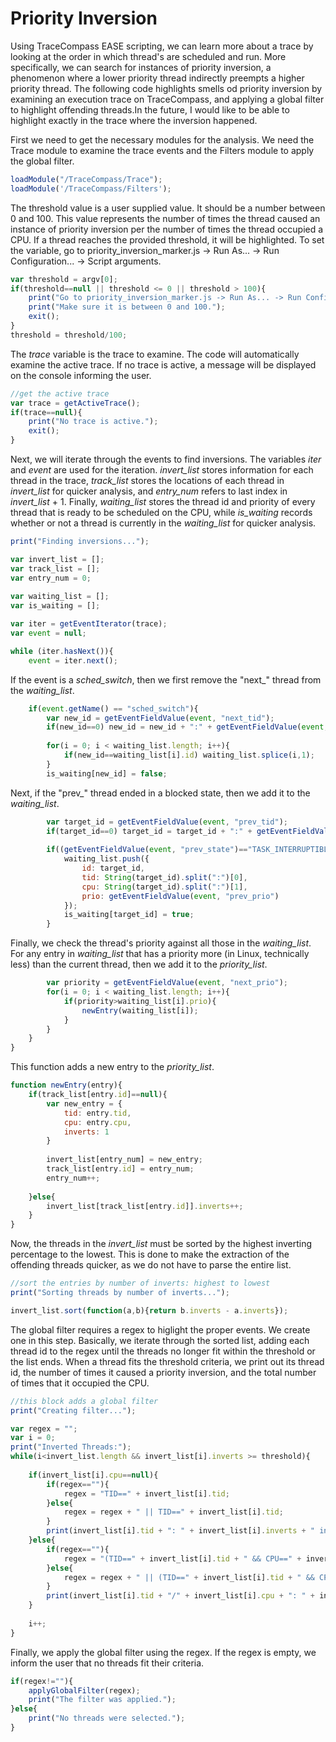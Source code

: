 # Priority Inversion
Using TraceCompass EASE scripting, we can learn more about a trace by looking at the order in which thread's are scheduled and run. More specifically, we can search for instances of priority inversion, a phenomenon where a lower priority thread indirectly preempts a higher priority thread. The following code highlights smells od priority inversion by examining an execution trace on TraceCompass, and applying a global filter to highlight offending threads.In the future, I would like to be able to highlight exactly in the trace where the inversion happened.
<br />

First we need to get the necessary modules for the analysis. We need the Trace module to examine the trace events and the Filters module to apply the global filter.
```javascript
loadModule("/TraceCompass/Trace");
loadModule('/TraceCompass/Filters');
```

The threshold value is a user supplied value. It should be a number between 0 and 100. This value represents the number of times the thread caused an instance of priority inversion per the number of times the thread occupied a CPU. If a thread reaches the provided threshold, it will be highlighted. To set the variable, go to priority_inversion_marker.js -> Run As... -> Run Configuration... -> Script arguments.
```javascript
var threshold = argv[0];
if(threshold==null || threshold <= 0 || threshold > 100){
	print("Go to priority_inversion_marker.js -> Run As... -> Run Configuration... -> Script arguments and enter your desired threshold value as the first parameter.")
	print("Make sure it is between 0 and 100.");
	exit();
}
threshold = threshold/100;
```

The *trace* variable is the trace to examine. The code will automatically examine the active trace. If no trace is active, a message will be displayed on the console informing the user.
```javascript
//get the active trace
var trace = getActiveTrace();
if(trace==null){
	print("No trace is active.");
	exit();
}
```

Next, we will iterate through the events to find inversions. The variables *iter* and *event* are used for the iteration. *invert_list* stores information for each thread in the trace, *track_list* stores the locations of each thread in *invert_list* for quicker analysis, and *entry_num* refers to last index in *invert_list* + 1. Finally, *waiting_list* stores the thread id and priority of every thread that is ready to be scheduled on the CPU, while *is_waiting* records whether or not a thread is currently in the *waiting_list* for quicker analysis.
```javascript
print("Finding inversions...");

var invert_list = [];
var track_list = [];
var entry_num = 0;
	
var waiting_list = [];
var is_waiting = [];

var iter = getEventIterator(trace);
var event = null;

while (iter.hasNext()){
	event = iter.next();	
```

If the event is a *sched_switch*, then we first remove the "next_" thread from the *waiting_list*.
```javascript	
	if(event.getName() == "sched_switch"){
		var new_id = getEventFieldValue(event, "next_tid");
		if(new_id==0) new_id = new_id + ":" + getEventFieldValue(event, "CPU");
		
		for(i = 0; i < waiting_list.length; i++){
			if(new_id==waiting_list[i].id) waiting_list.splice(i,1);
		}
		is_waiting[new_id] = false;
```

Next, if the "prev_" thread ended in a blocked state, then we add it to the *waiting_list*.
```javascript
		var target_id = getEventFieldValue(event, "prev_tid");
		if(target_id==0) target_id = target_id + ":" + getEventFieldValue(event, "CPU");
		
		if((getEventFieldValue(event, "prev_state")=="TASK_INTERRUPTIBLE" || getEventFieldValue(event, "prev_state")=="TASK_UNINTERRUPTIBLE") && is_waiting[target_id] != true) {
			waiting_list.push({
				id: target_id,
				tid: String(target_id).split(":")[0],
				cpu: String(target_id).split(":")[1],
				prio: getEventFieldValue(event, "prev_prio")
			});
			is_waiting[target_id] = true;
		}
```

Finally, we check the thread's priority against all those in the *waiting_list*. For any entry in *waiting_list* that has a priority more (in Linux, technically less) than the current thread, then we add it to the *priority_list*.
```javascript
		var priority = getEventFieldValue(event, "next_prio");
		for(i = 0; i < waiting_list.length; i++){
			if(priority>waiting_list[i].prio){
				newEntry(waiting_list[i]);
			}
		}
	}
}
```

This function adds a new entry to the *priority_list*.
```javascript
function newEntry(entry){
	if(track_list[entry.id]==null){
		var new_entry = {
			tid: entry.tid,
			cpu: entry.cpu,
			inverts: 1
		}
		
		invert_list[entry_num] = new_entry;
		track_list[entry.id] = entry_num;
		entry_num++;
		
	}else{
		invert_list[track_list[entry.id]].inverts++;
	}
}
```

Now, the threads in the *invert_list* must be sorted by the highest inverting percentage to the lowest. This is done to make the extraction of the offending threads quicker, as we do not have to parse the entire list.
```javascript
//sort the entries by number of inverts: highest to lowest
print("Sorting threads by number of inverts...");

invert_list.sort(function(a,b){return b.inverts - a.inverts});
```

The global filter requires a regex to higlight the proper events. We create one in this step. Basically, we iterate through the sorted list, adding each thread id to the regex until the threads no longer fit within the threshold or the list ends. When a thread fits the threshold criteria, we print out its thread id, the number of times it caused a priority inversion, and the total number of times that it occupied the CPU.
```javascript
//this block adds a global filter
print("Creating filter...");

var regex = "";
var i = 0;
print("Inverted Threads:");
while(i<invert_list.length && invert_list[i].inverts >= threshold){
	
	if(invert_list[i].cpu==null){
		if(regex==""){
			regex = "TID==" + invert_list[i].tid;
		}else{
			regex = regex + " || TID==" + invert_list[i].tid;
		}
		print(invert_list[i].tid + ": " + invert_list[i].inverts + " invert(s)");
	}else{
		if(regex==""){
			regex = "(TID==" + invert_list[i].tid + " && CPU==" + invert_list[i].cpu + ")";
		}else{
			regex = regex + " || (TID==" + invert_list[i].tid + " && CPU==" + invert_list[i].cpu + ")";
		}
		print(invert_list[i].tid + "/" + invert_list[i].cpu + ": " + invert_list[i].inverts + " invert(s)");
	}
	
	i++;
}
```

Finally, we apply the global filter using the regex. If the regex is empty, we inform the user that no threads fit their criteria.
```javascript
if(regex!=""){
	applyGlobalFilter(regex);
	print("The filter was applied.");
}else{
	print("No threads were selected.");
}
```

